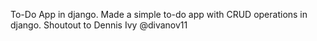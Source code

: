 To-Do App in django.
Made a simple to-do app with CRUD operations in django.
Shoutout to Dennis Ivy @divanov11
